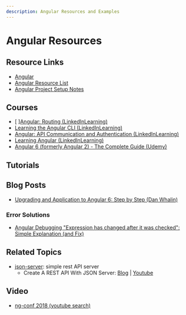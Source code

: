 ```yaml
---
description: Angular Resources and Examples
---
```


# Angular Resources

## Resource Links

* [Angular](https://angular.io/)
* [Angular Resource List](https://gist.github.com/kozigh01/14b53aee646eafd6480ffb548b422593#file-angular-resource-list-md)
* [Angular Project Setup Notes](https://gist.github.com/kozigh01/769a0f1dcd5ff1af335a00d228b9075c)  

## Courses

* [ ][Angular: Routing \(LinkedInLearning\)](https://www.linkedin.com/learning/angular-routing/routing-modularization-and-lazy-loading)
* [Learning the Angular CLI \(LinkedInLearning\)](https://www.linkedin.com/learning/learning-the-angular-cli-2)
* [Angular: API Communication and Authentication \(LinkedInLearning\)](https://www.linkedin.com/learning/angular-api-communication-and-authentication)
* [Learning Angular \(LinkedInLearning\)](https://www.linkedin.com/learning/learning-angular)
* [Angular 6 \(formerly Angular 2\) - The Complete Guide \(Udemy\)](https://www.udemy.com/the-complete-guide-to-angular-2)

## Tutorials

## Blog Posts

* [Upgrading and Application to Angular 6: Step by Step \(Dan Whalin\)](https://blog.codewithdan.com/2018/05/03/upgrading-an-application-to-angular-6-step-by-step/)

### Error Solutions

* [Angular Debugging "Expression has changed after it was checked": Simple Explanation \(and Fix\)](https://blog.angular-university.io/angular-debugging/)

## Related Topics

* [json-server](https://github.com/typicode/json-server): simple rest API server
  * Create A REST API With JSON Server: [Blog](https://medium.com/codingthesmartway-com-blog/create-a-rest-api-with-json-server-36da8680136d) \| [Youtube](https://www.youtube.com/watch?v=x3NAo8zqdmo)

## Video

* [ng-conf 2018 \(youtube search\)](https://www.youtube.com/results?search_query=ng+conf+2018)

